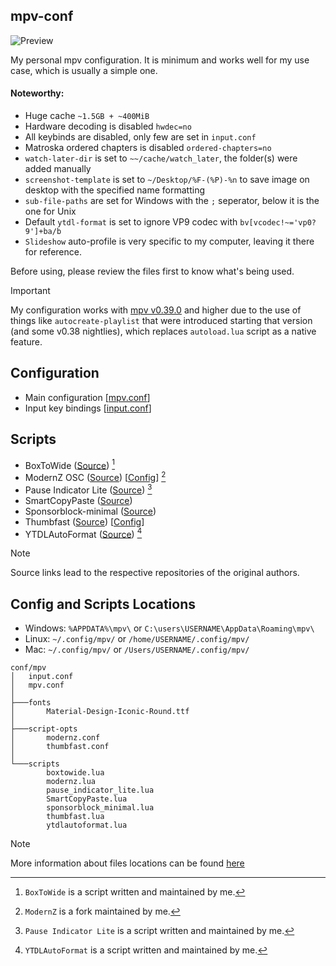 ## mpv-conf
![Preview](https://github.com/user-attachments/assets/115b0dda-c1d7-484c-9032-8005b6520540)

My personal mpv configuration. It is minimum and works well for my use case, which is usually a simple one.

#### Noteworthy:

- Huge cache `~1.5GB + ~400MiB`
- Hardware decoding is disabled `hwdec=no`
- All keybinds are disabled, only few are set in `input.conf`
- Matroska ordered chapters is disabled `ordered-chapters=no`
- `watch-later-dir` is set to `~~/cache/watch_later`, the folder(s) were added manually
- `screenshot-template` is set to `~/Desktop/%F-(%P)-%n` to save image on desktop with the specified name formatting
- `sub-file-paths` are set for Windows with the `;` seperator, below it is the one for Unix
- Default `ytdl-format` is set to ignore VP9 codec with `bv[vcodec!~='vp0?9']+ba/b`
- `Slideshow` auto-profile is very specific to my computer, leaving it there for reference.

Before using, please review the files first to know what's being used.

> [!IMPORTANT]
> My configuration works with [mpv v0.39.0](https://github.com/mpv-player/mpv/discussions/14903) and higher due to the use of things like `autocreate-playlist` that were introduced starting that version (and some v0.38 nightlies), which replaces `autoload.lua` script as a native feature.

## Configuration
- Main configuration [[mpv.conf](./mpv.conf)]
- Input key bindings [[input.conf](./input.conf)]

## Scripts
- BoxToWide ([Source](https://github.com/Samillion/mpv-boxtowide)) [^1]
- ModernZ OSC ([Source](https://github.com/Samillion/ModernZ)) [[Config](./script-opts/modernz.conf)] [^2]
- Pause Indicator Lite ([Source](https://github.com/Samillion/ModernZ/tree/main/extras#pause-indicator-lite)) [^3]
- SmartCopyPaste ([Source](https://github.com/Eisa01/mpv-scripts?tab=readme-ov-file#smartcopypaste))
- Sponsorblock-minimal ([Source](https://codeberg.org/jouni/mpv_sponsorblock_minimal))
- Thumbfast ([Source](https://github.com/po5/thumbfast)) [[Config](./script-opts/thumbfast.conf)]
- YTDLAutoFormat ([Source](https://github.com/Samillion/mpv-ytdlautoformat)) [^4]

[^1]: `BoxToWide` is a script written and maintained by me.
[^2]: `ModernZ` is a fork maintained by me.
[^3]: `Pause Indicator Lite` is a script written and maintained by me.
[^4]: `YTDLAutoFormat` is a script written and maintained by me.


> [!NOTE]
> Source links lead to the respective repositories of the original authors.

## Config and Scripts Locations
- Windows: `%APPDATA%\mpv\` or `C:\users\USERNAME\AppData\Roaming\mpv\`
- Linux: `~/.config/mpv/` or `/home/USERNAME/.config/mpv/`
- Mac: `~/.config/mpv/` or `/Users/USERNAME/.config/mpv/`

```
conf/mpv
│   input.conf
│   mpv.conf
│
├───fonts
│       Material-Design-Iconic-Round.ttf
│
├───script-opts
│       modernz.conf
│       thumbfast.conf
│
└───scripts
        boxtowide.lua
        modernz.lua
        pause_indicator_lite.lua
        SmartCopyPaste.lua
        sponsorblock_minimal.lua
        thumbfast.lua
        ytdlautoformat.lua
```

> [!NOTE]
> More information about files locations can be found  [here](https://mpv.io/manual/master/#files)
